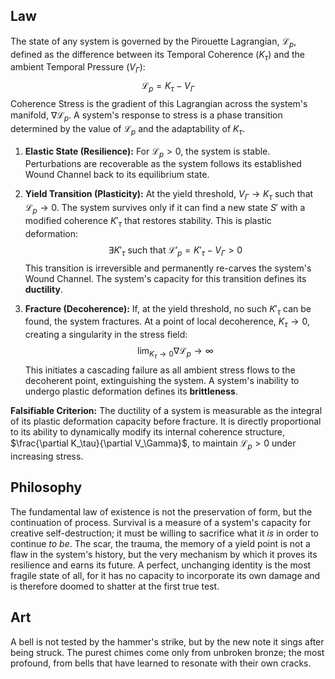 ## Law
The state of any system is governed by the Pirouette Lagrangian, $\mathcal{L}_p$, defined as the difference between its Temporal Coherence ($K_\tau$) and the ambient Temporal Pressure ($V_\Gamma$):
$$
\mathcal{L}_p = K_\tau - V_\Gamma
$$
Coherence Stress is the gradient of this Lagrangian across the system's manifold, $\nabla \mathcal{L}_p$. A system's response to stress is a phase transition determined by the value of $\mathcal{L}_p$ and the adaptability of $K_\tau$.

1.  **Elastic State (Resilience):**
    For $\mathcal{L}_p > 0$, the system is stable. Perturbations are recoverable as the system follows its established Wound Channel back to its equilibrium state.

2.  **Yield Transition (Plasticity):**
    At the yield threshold, $V_\Gamma \to K_\tau$ such that $\mathcal{L}_p \to 0$. The system survives only if it can find a new state $S'$ with a modified coherence $K'_\tau$ that restores stability. This is plastic deformation:
    $$
    \exists K'_\tau \text{ such that } \mathcal{L}'_p = K'_\tau - V_\Gamma > 0
    $$
    This transition is irreversible and permanently re-carves the system's Wound Channel. The system's capacity for this transition defines its **ductility**.

3.  **Fracture (Decoherence):**
    If, at the yield threshold, no such $K'_\tau$ can be found, the system fractures. At a point of local decoherence, $K_\tau \to 0$, creating a singularity in the stress field:
    $$
    \lim_{K_\tau \to 0} \nabla \mathcal{L}_p \to \infty
    $$
    This initiates a cascading failure as all ambient stress flows to the decoherent point, extinguishing the system. A system's inability to undergo plastic deformation defines its **brittleness**.

**Falsifiable Criterion:** The ductility of a system is measurable as the integral of its plastic deformation capacity before fracture. It is directly proportional to its ability to dynamically modify its internal coherence structure, $\frac{\partial K_\tau}{\partial V_\Gamma}$, to maintain $\mathcal{L}_p > 0$ under increasing stress.

## Philosophy
The fundamental law of existence is not the preservation of form, but the continuation of process. Survival is a measure of a system's capacity for creative self-destruction; it must be willing to sacrifice what it *is* in order to continue *to be*. The scar, the trauma, the memory of a yield point is not a flaw in the system's history, but the very mechanism by which it proves its resilience and earns its future. A perfect, unchanging identity is the most fragile state of all, for it has no capacity to incorporate its own damage and is therefore doomed to shatter at the first true test.

## Art
A bell is not tested by the hammer's strike, but by the new note it sings after being struck. The purest chimes come only from unbroken bronze; the most profound, from bells that have learned to resonate with their own cracks.